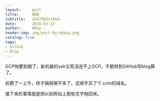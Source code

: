 ```yaml
---
layout:     post
title:      搬家
subtitle:   从GCP到GitHub
date:       2018-03-13
author:     ARay
header-img: img/post-bg-debug.png
catalog: true
tags:
- Github
- Blog
---
```

GCP快要到期了，新机器的ssh又死活连不上GCP，干脆转到GitHub写blog算了。

折腾了一上午，终于搞得擦不多了。还顺手买了个.com的域名。

接下来的事情就是把以前网站上那些文字拖回来。

